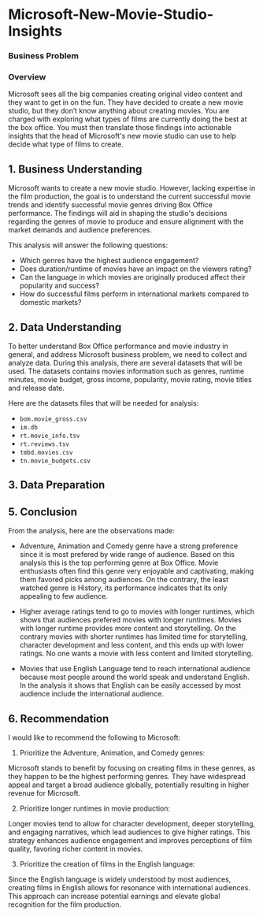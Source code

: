 # Microsoft-New-Movie-Studio-Insights

### Business Problem

### Overview


Microsoft sees all the big companies creating original video content and they want to get in on the fun. They have decided to create a new movie studio, but they don’t know anything about creating movies. You are charged with exploring what types of films are currently doing the best at the box office. You must then translate those findings into actionable insights that the head of Microsoft's new movie studio can use to help decide what type of films to create.


## 1. Business Understanding


Microsoft wants to create a new movie studio. However, lacking expertise in the film production, the goal is to understand the current successful movie trends and identify successful movie genres driving Box Office performance. The findings will aid in shaping the studio's decisions regarding the genres of movie to produce and ensure alignment with the market demands and audience preferences.

This analysis will answer the following questions:
* Which genres have the highest audience engagement?
* Does duration/runtime of movies have an impact on the viewers rating?
* Can the language in which movies are originally produced affect their popularity and success?
* How do successful films perform in international markets compared to domestic markets?



## 2. Data Understanding


To better understand Box Office performance and movie industry in general, and address Microsoft business problem, we need to collect and analyze data. During this analysis, there are several datasets that will be used. The datasets contains movies information such as genres, runtime minutes, movie budget, gross income, popularity, movie rating, movie titles and release date.

Here are the datasets files that will be needed for analysis:
* `bom.movie_gross.csv`
* `im.db`
* `rt.movie_info.tsv`
* `rt.reviews.tsv`
* `tmbd.movies.csv`
* `tn.movie_budgets.csv`



## 3. Data Preparation



## 5. Conclusion

From the analysis, here are the observations made:

* Adventure, Animation and Comedy genre have a strong preference since it is most prefered by wide range of audience. Based on this analysis this is the top performing genre at Box Office. Movie enthusiasts often find this genre very enjoyable and captivating, making them favored picks among audiences. On the contrary, the least watched genre is History, its performance indicates that its only appealing to few audience.

* Higher average ratings tend to go to movies with longer runtimes, which shows that audiences prefered movies with longer runtimes. Movies with longer runtime provides more content and storytelling. On the contrary movies with shorter runtimes has limited time for storytelling, character development and less content, and this ends up with lower ratings. No one wants a movie with less content and limited storytelling.

* Movies that use English Language tend to reach international audience because most people around the world speak and understand English. In the analysis it shows that English can be easily accessed by most audience include the international audience.

## 6. Recommendation


I would like to recommend the following to Microsoft:

1. Prioritize the Adventure, Animation, and Comedy genres:

Microsoft stands to benefit by focusing on creating films in these genres, as they happen to be the highest performing genres. They have widespread appeal and target a broad audience globally, potentially resulting in higher revenue for Microsoft.

2. Prioritize longer runtimes in movie production:

Longer movies tend to allow for character development, deeper storytelling, and engaging narratives, which lead audiences to give higher ratings. This strategy enhances audience engagement and improves perceptions of film quality, favoring richer content in movies.

3. Prioritize the creation of films in the English language:

Since the English language is widely understood by most audiences, creating films in English allows for resonance with international audiences. This approach can increase potential earnings and elevate global recognition for the film production.